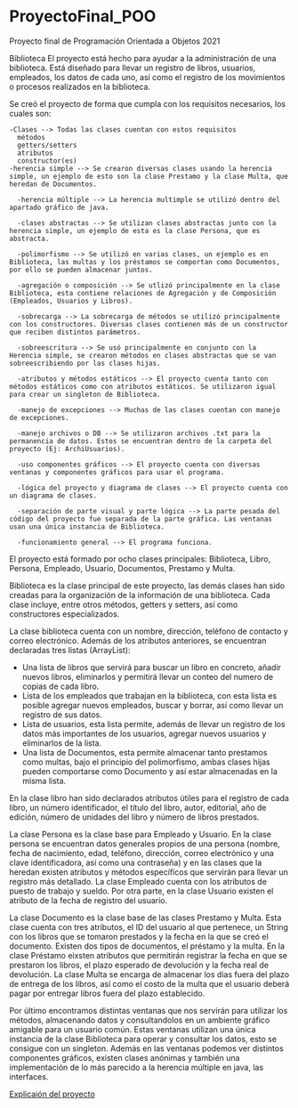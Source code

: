 # ProyectoFinal_POO
Proyecto final de Programación Orientada a Objetos 2021

Biblioteca
El proyecto está hecho para ayudar a la administración de una biblioteca. Está diseñado para llevar un registro de libros, usuarios, empleados, los datos de cada uno, así como el registro de los movimientos o procesos realizados en la biblioteca.

  Se creó el proyecto de forma que cumpla con los requisitos necesarios, los cuales son:
  
    -Clases --> Todas las clases cuentan con estos requisitos
      métodos
      getters/setters
      atributos
      constructor(es)
    -herencia simple --> Se crearon diversas clases usando la herencia simple, un ejemplo de esto son la clase Prestamo y la clase Multa, que heredan de Documentos.
    
	  -herencia múltiple --> La herencia multimple se utilizó dentro del apartado gráfico de java.
    
	  -clases abstractas --> Se utilizan clases abstractas junto con la herencia simple, un ejemplo de esta es la clase Persona, que es abstracta.
    
	  -polimorfismo --> Se utilizó en varias clases, un ejemplo es en Biblioteca, las multas y los préstamos se comportan como Documentos, por ello se pueden almacenar juntos.
    
	  -agregación o composición --> Se utlizó principalmente en la clase Biblioteca, esta contiene relaciones de Agregación y de Composición (Empleados, Usuarios y Libros).
    
	  -sobrecarga --> La sobrecarga de métodos se utilizó principalmente con los constructores. Diversas clases contienen más de un constructor que reciben distintos parámetros.
    
	  -sobreescritura --> Se usó principalmente en conjunto con la Herencia simple, se crearon métodos en clases abstractas que se van sobreescribiendo por las clases hijas.
    
	  -atributos y métodos estáticos --> El proyecto cuenta tanto con métodos estáticos como con atributos estáticos. Se utilizaron igual para crear un singleton de Biblioteca.
    
	  -manejo de excepciones --> Muchas de las clases cuentan con manejo de excepciones.
    
	  -manejo archivos o DB --> Se utilizaron archivos .txt para la permanencia de datos. Estos se encuentran dentro de la carpeta del proyecto (Ej: ArchiUsuarios). 
    
	  -uso componentes gráficos --> El proyecto cuenta con diversas ventanas y componentes gráficos para usar el programa.
    
	  -lógica del proyecto y diagrama de clases --> El proyecto cuenta con un diagrama de clases.
    
	  -separación de parte visual y parte lógica --> La parte pesada del código del proyecto fue separada de la parte gráfica. Las ventanas usan una única instancia de Biblioteca.
    
	  -funcionamiento general --> El programa funciona.

  El proyecto está formado por ocho clases principales: Biblioteca, Libro, Persona, Empleado, Usuario, Documentos, Prestamo y Multa.
  
  Biblioteca es la clase principal de este proyecto, las demás clases han sido creadas para la organización de la información de una biblioteca. Cada clase incluye, entre otros métodos, getters y setters, así como constructores especializados.
  
  La clase biblioteca cuenta con un nombre, dirección, teléfono de contacto y correo electrónico. Además de los atributos anteriores, se encuentran declaradas tres listas (ArrayList):
   - Una lista de libros que servirá para buscar un libro en concreto, añadir nuevos libros, eliminarlos y permitirá llevar un conteo del numero de copias de cada libro.
  - Lista de los empleados que trabajan en la biblioteca, con esta lista es posible agregar nuevos empleados, buscar y borrar, así como llevar un registro de sus datos.
  - Lista de usuarios, esta lista permite, además de llevar un registro de los datos más importantes de los usuarios, agregar nuevos usuarios y eliminarlos de la lista.
  - Una lista de Documentos, esta permite almacenar tanto prestamos como multas, bajo el principio del polimorfismo, ambas clases hijas pueden comportarse como Documento y así    	estar almacenadas en la misma lista.
  
  En la clase libro han sido declarados atributos útiles para el registro de cada libro, un número identificador, el título del libro, autor, editorial, año de edición, número de unidades del libro y número de libros prestados.
  
  La clase Persona es la clase base para Empleado y Usuario. En la clase persona se encuentran datos generales propios de  una persona (nombre, fecha de nacimiento, edad, teléfono, dirección, correo electrónico y una clave identificadora, así como una contraseña) y en las clases que la heredan existen atributos y métodos específicos que servirán para llevar un registro más detallado. 
  La clase Empleado cuenta con los atributos de puesto de trabajo y sueldo. 
  Por otra parte, en la clase Usuario existen el atributo de la fecha de registro del usuario.
  
  La clase Documento es la clase base de las clases Prestamo y Multa. Esta clase cuenta con tres atributos, el ID del usuario al que pertenece, un String con los libros que se tomaron prestados y la fecha en la que se creó el documento. Existen dos tipos de documentos, el préstamo y la multa.
  En la clase Préstamo eixsten atributos que permitirán registrar la fecha en que se prestaron los libros, el plazo esperado de devolución y la fecha real de devolución. 
  La clase Multa se encarga de almacenar los dias fuera del plazo de entrega de los libros, así como el costo de la multa que el usuario deberá pagar por entregar libros fuera del plazo establecido.
  
  Por último encontramos distintas ventanas que nos servirán para utilizar los métodos, almacenando datos y consultandolos en un ambiente gráfico amigable para un usuario común. Estas ventanas utilizan una única instancia de la clase Biblioteca para operar y consultar los datos, esto se consigue con un singleton. Además en las ventanas podemos ver distintos componentes gráficos, existen clases anónimas y también una implementación de lo más parecido a la herencia múltiple en java, las interfaces.
  
[Explicaión del proyecto](https://www.youtube.com/watch?v=pJLZmIX8vVM)
